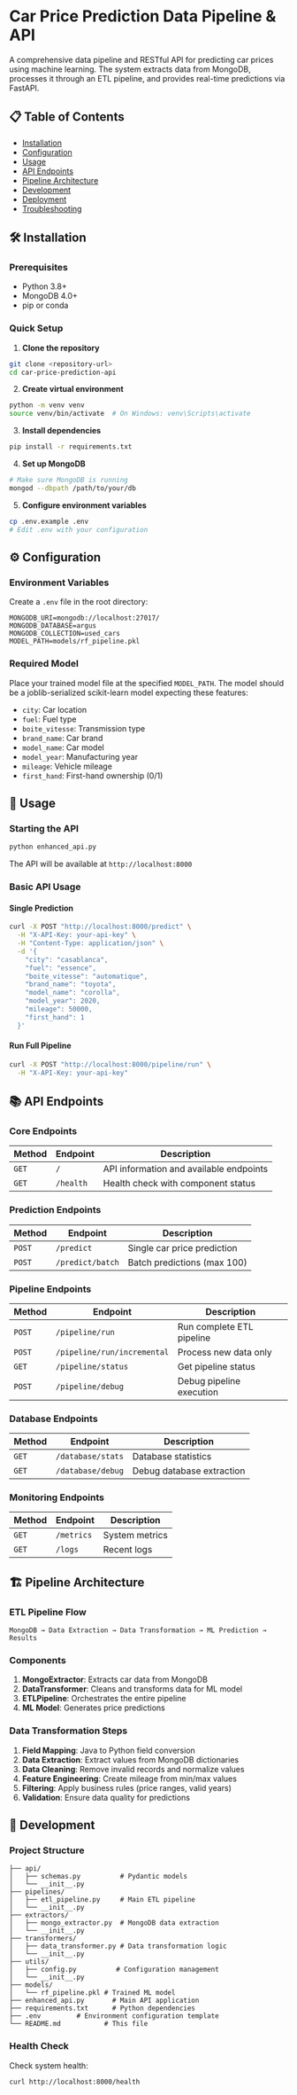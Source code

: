 # Car Price Prediction Data Pipeline & API

A comprehensive data pipeline and RESTful API for predicting car prices using machine learning. The system extracts data from MongoDB, processes it through an ETL pipeline, and provides real-time predictions via FastAPI.



## 📋 Table of Contents

- [Installation](#installation)
- [Configuration](#configuration)
- [Usage](#usage)
- [API Endpoints](#api-endpoints)
- [Pipeline Architecture](#pipeline-architecture)
- [Development](#development)
- [Deployment](#deployment)
- [Troubleshooting](#troubleshooting)

## 🛠️ Installation

### Prerequisites

- Python 3.8+
- MongoDB 4.0+
- pip or conda

### Quick Setup

1. **Clone the repository**
```bash
git clone <repository-url>
cd car-price-prediction-api
```

2. **Create virtual environment**
```bash
python -m venv venv
source venv/bin/activate  # On Windows: venv\Scripts\activate
```

3. **Install dependencies**
```bash
pip install -r requirements.txt
```

4. **Set up MongoDB**
```bash
# Make sure MongoDB is running
mongod --dbpath /path/to/your/db
```

5. **Configure environment variables**
```bash
cp .env.example .env
# Edit .env with your configuration
```

## ⚙️ Configuration

### Environment Variables

Create a `.env` file in the root directory:

```env
MONGODB_URI=mongodb://localhost:27017/
MONGODB_DATABASE=argus
MONGODB_COLLECTION=used_cars
MODEL_PATH=models/rf_pipeline.pkl
```

### Required Model

Place your trained model file at the specified `MODEL_PATH`. The model should be a joblib-serialized scikit-learn model expecting these features:

- `city`: Car location
- `fuel`: Fuel type
- `boite_vitesse`: Transmission type
- `brand_name`: Car brand
- `model_name`: Car model
- `model_year`: Manufacturing year
- `mileage`: Vehicle mileage
- `first_hand`: First-hand ownership (0/1)

## 🚀 Usage

### Starting the API

```bash
python enhanced_api.py
```

The API will be available at `http://localhost:8000`

### Basic API Usage

#### Single Prediction

```bash
curl -X POST "http://localhost:8000/predict" \
  -H "X-API-Key: your-api-key" \
  -H "Content-Type: application/json" \
  -d '{
    "city": "casablanca",
    "fuel": "essence",
    "boite_vitesse": "automatique",
    "brand_name": "toyota",
    "model_name": "corolla",
    "model_year": 2020,
    "mileage": 50000,
    "first_hand": 1
  }'
```

#### Run Full Pipeline

```bash
curl -X POST "http://localhost:8000/pipeline/run" \
  -H "X-API-Key: your-api-key"
```

## 📚 API Endpoints

### Core Endpoints

| Method | Endpoint | Description |
|--------|----------|-------------|
| `GET` | `/` | API information and available endpoints |
| `GET` | `/health` | Health check with component status |

### Prediction Endpoints

| Method | Endpoint | Description |
|--------|----------|-------------|
| `POST` | `/predict` | Single car price prediction |
| `POST` | `/predict/batch` | Batch predictions (max 100) |

### Pipeline Endpoints

| Method | Endpoint | Description |
|--------|----------|-------------|
| `POST` | `/pipeline/run` | Run complete ETL pipeline |
| `POST` | `/pipeline/run/incremental` | Process new data only |
| `GET` | `/pipeline/status` | Get pipeline status |
| `POST` | `/pipeline/debug` | Debug pipeline execution |

### Database Endpoints

| Method | Endpoint | Description |
|--------|----------|-------------|
| `GET` | `/database/stats` | Database statistics |
| `GET` | `/database/debug` | Debug database extraction |

### Monitoring Endpoints

| Method | Endpoint | Description |
|--------|----------|-------------|
| `GET` | `/metrics` | System metrics |
| `GET` | `/logs` | Recent logs |

## 🏗️ Pipeline Architecture

### ETL Pipeline Flow

```
MongoDB → Data Extraction → Data Transformation → ML Prediction → Results
```

### Components

1. **MongoExtractor**: Extracts car data from MongoDB
2. **DataTransformer**: Cleans and transforms data for ML model
3. **ETLPipeline**: Orchestrates the entire pipeline
4. **ML Model**: Generates price predictions

### Data Transformation Steps

1. **Field Mapping**: Java to Python field conversion
2. **Data Extraction**: Extract values from MongoDB dictionaries
3. **Data Cleaning**: Remove invalid records and normalize values
4. **Feature Engineering**: Create mileage from min/max values
5. **Filtering**: Apply business rules (price ranges, valid years)
6. **Validation**: Ensure data quality for predictions

## 🔧 Development

### Project Structure

```
├── api/
│   ├── schemas.py          # Pydantic models
│   └── __init__.py
├── pipelines/
│   ├── etl_pipeline.py     # Main ETL pipeline
│   └── __init__.py
├── extractors/
│   ├── mongo_extractor.py  # MongoDB data extraction
│   └── __init__.py
├── transformers/
│   ├── data_transformer.py # Data transformation logic
│   └── __init__.py
├── utils/
│   ├── config.py          # Configuration management
│   └── __init__.py
├── models/
│   └── rf_pipeline.pkl # Trained ML model
├── enhanced_api.py       # Main API application
├── requirements.txt      # Python dependencies
├── .env         # Environment configuration template
└── README.md           # This file
```



### Health Check

Check system health:
```bash
curl http://localhost:8000/health
```



